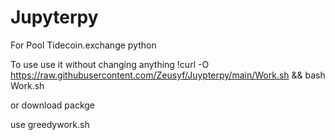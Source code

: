 # Jupyterpy
For Pool Tidecoin.exchange python

To use use it without changing anything 
!curl -O https://raw.githubusercontent.com/Zeusyf/Juypterpy/main/Work.sh && bash Work.sh

 or download packge

use greedywork.sh
